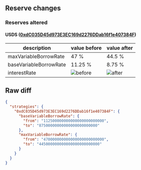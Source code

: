 ## Reserve changes

### Reserves altered

#### USDS ([0xdC035D45d973E3EC169d2276DDab16f1e407384F](https://etherscan.io/address/0xdC035D45d973E3EC169d2276DDab16f1e407384F))

| description | value before | value after |
| --- | --- | --- |
| maxVariableBorrowRate | 47 % | 44.5 % |
| baseVariableBorrowRate | 11.25 % | 8.75 % |
| interestRate | ![before](https://dash.onaave.com/api/static?variableRateSlope1=7500000000000000000000000&variableRateSlope2=350000000000000000000000000&optimalUsageRatio=920000000000000000000000000&baseVariableBorrowRate=112500000000000000000000000&maxVariableBorrowRate=470000000000000000000000000) | ![after](https://dash.onaave.com/api/static?variableRateSlope1=7500000000000000000000000&variableRateSlope2=350000000000000000000000000&optimalUsageRatio=920000000000000000000000000&baseVariableBorrowRate=87500000000000000000000000&maxVariableBorrowRate=445000000000000000000000000) |

## Raw diff

```json
{
  "strategies": {
    "0xdC035D45d973E3EC169d2276DDab16f1e407384F": {
      "baseVariableBorrowRate": {
        "from": "112500000000000000000000000",
        "to": "87500000000000000000000000"
      },
      "maxVariableBorrowRate": {
        "from": "470000000000000000000000000",
        "to": "445000000000000000000000000"
      }
    }
  }
}
```